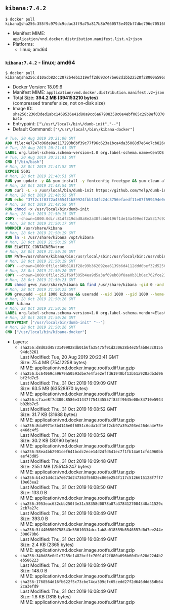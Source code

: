 ## `kibana:7.4.2`

```console
$ docker pull kibana@sha256:355f9c979dc9cdac3ff9a75a817b8b7660575e492bf7dbe796e705168f167efc
```

-	Manifest MIME: `application/vnd.docker.distribution.manifest.list.v2+json`
-	Platforms:
	-	linux; amd64

### `kibana:7.4.2` - linux; amd64

```console
$ docker pull kibana@sha256:d10acb82cc2872b4eb1319eff2d693c47be62d1bb22520f28000a596a637f727
```

-	Docker Version: 18.09.6
-	Manifest MIME: `application/vnd.docker.distribution.manifest.v2+json`
-	Total Size: **394.2 MB (394153210 bytes)**  
	(compressed transfer size, not on-disk size)
-	Image ID: `sha256:230d3ded1abc1468536e41d80a9cc6a67908358c0e4ebf065c29b8ef0370ba4b`
-	Entrypoint: `["\/usr\/local\/bin\/dumb-init","--"]`
-	Default Command: `["\/usr\/local\/bin\/kibana-docker"]`

```dockerfile
# Tue, 20 Aug 2019 20:21:00 GMT
ADD file:4e7247c06de9ad117293b6bf39c77f96c623a1bca4da35068d7e64c7cb826c08 in / 
# Tue, 20 Aug 2019 20:21:01 GMT
LABEL org.label-schema.schema-version=1.0 org.label-schema.name=CentOS Base Image org.label-schema.vendor=CentOS org.label-schema.license=GPLv2 org.label-schema.build-date=20190801
# Tue, 20 Aug 2019 20:21:01 GMT
CMD ["/bin/bash"]
# Mon, 28 Oct 2019 21:47:52 GMT
EXPOSE 5601
# Mon, 28 Oct 2019 21:48:51 GMT
RUN yum update -y && yum install -y fontconfig freetype && yum clean all
# Mon, 28 Oct 2019 21:48:54 GMT
RUN curl -L -o /usr/local/bin/dumb-init https://github.com/Yelp/dumb-init/releases/download/v1.2.2/dumb-init_1.2.2_amd64
# Mon, 28 Oct 2019 21:48:55 GMT
RUN echo "37f2c1f0372a45554f1b89924fbb134fc24c3756efaedf11e07f599494e0eff9  /usr/local/bin/dumb-init" | sha256sum -c -
# Mon, 28 Oct 2019 21:48:58 GMT
RUN chmod +x /usr/local/bin/dumb-init
# Mon, 28 Oct 2019 21:50:15 GMT
COPY --chown=1000:0dir:81df319dad8a8e2a30fcbb0196f1de14a409edf2a5317c92dd742b9c2c3505a8 in /usr/share/kibana 
# Mon, 28 Oct 2019 21:50:17 GMT
WORKDIR /usr/share/kibana
# Mon, 28 Oct 2019 21:50:19 GMT
RUN ln -s /usr/share/kibana /opt/kibana
# Mon, 28 Oct 2019 21:50:19 GMT
ENV ELASTIC_CONTAINER=true
# Mon, 28 Oct 2019 21:50:19 GMT
ENV PATH=/usr/share/kibana/bin:/usr/local/sbin:/usr/local/bin:/usr/sbin:/usr/bin:/sbin:/bin
# Mon, 28 Oct 2019 21:50:19 GMT
COPY --chown=1000:0file:60b6181f28c99b362092ea6139b6d4112ddd0bef32d52563c33b26bdc2b51318 in /usr/share/kibana/config/kibana.yml 
# Mon, 28 Oct 2019 21:50:20 GMT
COPY --chown=1000:0file:252f69f305b4ea9d5a3af69eb60f8aa0b31b0ec762fce21f6f621e31070908ac in /usr/local/bin/ 
# Mon, 28 Oct 2019 21:50:23 GMT
RUN chmod g+ws /usr/share/kibana && find /usr/share/kibana -gid 0 -and -not -perm /g+w -exec chmod g+w {} \;
# Mon, 28 Oct 2019 21:50:25 GMT
RUN groupadd --gid 1000 kibana && useradd --uid 1000 --gid 1000 --home-dir /usr/share/kibana --no-create-home kibana
# Mon, 28 Oct 2019 21:50:26 GMT
USER kibana
# Mon, 28 Oct 2019 21:50:26 GMT
LABEL org.label-schema.schema-version=1.0 org.label-schema.vendor=Elastic org.label-schema.name=kibana org.label-schema.version=7.4.2 org.label-schema.url=https://www.elastic.co/products/kibana org.label-schema.vcs-url=https://github.com/elastic/kibana org.label-schema.license=Elastic License license=Elastic License
# Mon, 28 Oct 2019 21:50:26 GMT
ENTRYPOINT ["/usr/local/bin/dumb-init" "--"]
# Mon, 28 Oct 2019 21:50:26 GMT
CMD ["/usr/local/bin/kibana-docker"]
```

-	Layers:
	-	`sha256:d8d02d45731499028db01b6fa35475f91d230628b4e25fab8e3c015594dc3261`  
		Last Modified: Tue, 20 Aug 2019 20:23:41 GMT  
		Size: 75.4 MB (75412258 bytes)  
		MIME: application/vnd.docker.image.rootfs.diff.tar.gzip
	-	`sha256:bc64069ca9679a50593dbe7e4fae2effd61940bf13b51a928adb3d96bf2fd7c5`  
		Last Modified: Thu, 31 Oct 2019 16:09:09 GMT  
		Size: 63.5 MB (63528970 bytes)  
		MIME: application/vnd.docker.image.rootfs.diff.tar.gzip
	-	`sha256:c7aae8f7d300c8586e31447f754345557f83ff9645e00e84710e5944b02bb7c5`  
		Last Modified: Thu, 31 Oct 2019 16:08:52 GMT  
		Size: 31.7 KB (31688 bytes)  
		MIME: application/vnd.docker.image.rootfs.diff.tar.gzip
	-	`sha256:8da0971e3b4146e0f6851c6cda1df16f2cb97a39a203ed264ea4e75ee46dc4f5`  
		Last Modified: Thu, 31 Oct 2019 16:08:52 GMT  
		Size: 30.2 KB (30190 bytes)  
		MIME: application/vnd.docker.image.rootfs.diff.tar.gzip
	-	`sha256:58ea4bb2901cef641bcdc2ece14d24fd641ec7f1fb14a61cfd4960bbaef43d85`  
		Last Modified: Thu, 31 Oct 2019 16:09:48 GMT  
		Size: 255.1 MB (255145247 bytes)  
		MIME: application/vnd.docker.image.rootfs.diff.tar.gzip
	-	`sha256:b1e21d4c2a7e073d247363f5682ec066e254f117c5126615128f7ff710e63ea2`  
		Last Modified: Thu, 31 Oct 2019 16:08:50 GMT  
		Size: 133.0 B  
		MIME: application/vnd.docker.image.rootfs.diff.tar.gzip
	-	`sha256:3953eac632cbb250f3e31c58358d0078a87a3784127084348a41529c2cb7a27c`  
		Last Modified: Thu, 31 Oct 2019 16:08:49 GMT  
		Size: 393.0 B  
		MIME: application/vnd.docker.image.rootfs.diff.tar.gzip
	-	`sha256:5f4406500758543e55610334dcc1ab8a018559b5546557d0d7ee244e308670b6`  
		Last Modified: Thu, 31 Oct 2019 16:08:49 GMT  
		Size: 2.4 KB (2365 bytes)  
		MIME: application/vnd.docker.image.rootfs.diff.tar.gzip
	-	`sha256:340d85e0d1c7255c1482bcffc70014f2f880a696b60d1c620d22d4b2eb586223`  
		Last Modified: Thu, 31 Oct 2019 16:08:49 GMT  
		Size: 148.0 B  
		MIME: application/vnd.docker.image.rootfs.diff.tar.gzip
	-	`sha256:1768564d16fb622f5c73cbe74ca399cfc65cedd27f2d646ddd35db642ca3efd9`  
		Last Modified: Thu, 31 Oct 2019 16:08:49 GMT  
		Size: 1.8 KB (1818 bytes)  
		MIME: application/vnd.docker.image.rootfs.diff.tar.gzip
